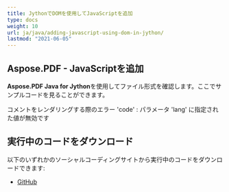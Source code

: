 ```yaml
---
title: JythonでDOMを使用してJavaScriptを追加
type: docs
weight: 10
url: ja/java/adding-javascript-using-dom-in-jython/
lastmod: "2021-06-05"
---
```


## Aspose.PDF - JavaScriptを追加

**Aspose.PDF Java for Jython**を使用してファイル形式を確認します。ここでサンプルコードを見ることができます。

コメントをレンダリングする際のエラー 'code' : パラメータ 'lang' に指定された値が無効です

## 実行中のコードをダウンロード

以下のいずれかのソーシャルコーディングサイトから実行中のコードをダウンロードできます:

- [GitHub](https://github.com/aspose-pdf/Aspose.PDF-for-Java/releases)